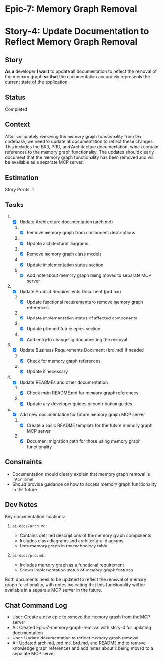 # Epic-7: Memory Graph Removal
# Story-4: Update Documentation to Reflect Memory Graph Removal

## Story

**As a** developer
**I want** to update all documentation to reflect the removal of the memory graph
**so that** the documentation accurately represents the current state of the application

## Status

Completed

## Context

After completely removing the memory graph functionality from the codebase, we need to update all documentation to reflect these changes. This includes the BRD, PRD, and Architecture documentation, which contain references to the memory graph functionality. The updates should clearly document that the memory graph functionality has been removed and will be available as a separate MCP server.

## Estimation

Story Points: 1

## Tasks

1. - [x] Update Architecture documentation (arch.md)
   1. - [x] Remove memory graph from component descriptions
   2. - [x] Update architectural diagrams
   3. - [x] Remove memory graph class models
   4. - [x] Update implementation status section
   5. - [x] Add note about memory graph being moved to separate MCP server

2. - [x] Update Product Requirements Document (prd.md)
   1. - [x] Update functional requirements to remove memory graph references
   2. - [x] Update implementation status of affected components
   3. - [x] Update planned future epics section
   4. - [x] Add entry to changelog documenting the removal

3. - [x] Update Business Requirements Document (brd.md) if needed
   1. - [x] Check for memory graph references
   2. - [x] Update if necessary

4. - [x] Update READMEs and other documentation
   1. - [x] Check main README.md for memory graph references
   2. - [x] Update any developer guides or contribution guides

5. - [x] Add new documentation for future memory graph MCP server
   1. - [x] Create a basic README template for the future memory graph MCP server
   2. - [x] Document migration path for those using memory graph functionality

## Constraints

- Documentation should clearly explain that memory graph removal is intentional
- Should provide guidance on how to access memory graph functionality in the future

## Dev Notes

Key documentation locations:

1. `ai-docs/arch.md`:
   - Contains detailed descriptions of the memory graph components
   - Includes class diagrams and architectural diagrams
   - Lists memory graph in the technology table

2. `ai-docs/prd.md`:
   - Includes memory graph as a functional requirement
   - Shows implementation status of memory graph features

Both documents need to be updated to reflect the removal of memory graph functionality, with notes indicating that this functionality will be available in a separate MCP server in the future.

## Chat Command Log

- User: Create a new epic to remove the memory graph from the MCP server
- AI: Created Epic-7-memory-graph-removal with story-4 for updating documentation 
- User: Update documentation to reflect memory graph removal
- AI: Updated arch.md, prd.md, brd.md, and README.md to remove knowledge graph references and add notes about it being moved to a separate MCP server 